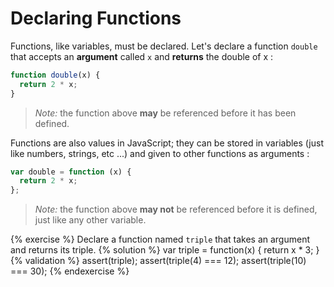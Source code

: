# Declaring Functions

Functions, like variables, must be declared. Let's declare a function `double` that accepts an **argument** called `x` and **returns** the double of x :

```javascript
function double(x) {
  return 2 * x;
}
```

> _Note:_ the function above **may** be referenced before it has been defined.

Functions are also values in JavaScript; they can be stored in variables (just like numbers, strings, etc ...) and given to other functions as arguments :

```javascript
var double = function (x) {
  return 2 * x;
};
```

> _Note:_ the function above **may not** be referenced before it is defined, just like any other variable.

{% exercise %}
Declare a function named `triple` that takes an argument and returns its triple.
{% solution %}
var triple = function(x) {
return x \* 3;
}
{% validation %}
assert(triple);
assert(triple(4) === 12);
assert(triple(10) === 30);
{% endexercise %}
